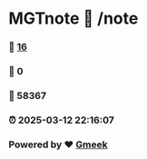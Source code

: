 # MGTnote :link: /note 
### :page_facing_up: [16](/note/tag.html) 
### :speech_balloon: 0 
### :hibiscus: 58367 
### :alarm_clock: 2025-03-12 22:16:07 
### Powered by :heart: [Gmeek](https://github.com/Meekdai/Gmeek)
